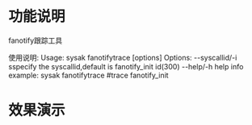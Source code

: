 # 功能说明
fanotify跟踪工具

使用说明:
Usage: sysak fanotifytrace [options]
Options:
    --syscallid/-i		sspecify the syscallid,default is fanotify_init id(300)
    --help/-h		help info
example: sysak fanotifytrace #trace fanotify_init

# 效果演示